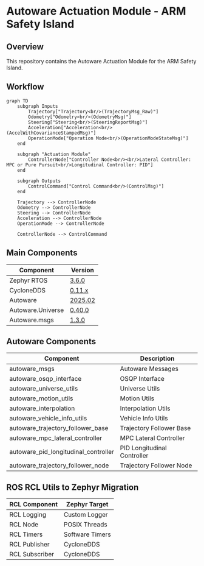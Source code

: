 <!--
# Copyright (c) 2024-2025, Arm Limited.
#
# SPDX-License-Identifier: Apache-2.0
-->

# Autoware Actuation Module - ARM Safety Island

## Overview

This repository contains the Autoware Actuation Module for the ARM Safety Island.

## Workflow

```mermaid
graph TD
    subgraph Inputs
        Trajectory["Trajectory<br/>(TrajectoryMsg_Raw)"]
        Odometry["Odometry<br/>(OdometryMsg)"]
        Steering["Steering<br/>(SteeringReportMsg)"]
        Acceleration["Acceleration<br/>(AccelWithCovarianceStampedMsg)"]
        OperationMode["Operation Mode<br/>(OperationModeStateMsg)"]
    end

    subgraph "Actuation Module"
        ControllerNode["Controller Node<br/><br/>Lateral Controller: MPC or Pure Pursuit<br/>Longitudinal Controller: PID"]
    end
    
    subgraph Outputs
        ControlCommand["Control Command<br/>(ControlMsg)"]
    end

    Trajectory --> ControllerNode
    Odometry --> ControllerNode
    Steering --> ControllerNode
    Acceleration --> ControllerNode
    OperationMode --> ControllerNode
    
    ControllerNode --> ControlCommand
```

## Main Components

| Component | Version |
|--------------|---------------|
| Zephyr RTOS  | [3.6.0](https://github.com/zephyrproject-rtos/zephyr/commit/6aeb7a2b96c2b212a34f00c0ad3862ac19e826e8) |
| CycloneDDS  | [0.11.x](https://github.com/eclipse-cyclonedds/cyclonedds/commit/7c253ad3c4461b10dc4cac36a257b097802cd043) |
| Autoware    | [2025.02](https://github.com/autowarefoundation/autoware/tree/2025.02) |
| Autoware.Universe | [0.40.0](https://github.com/autowarefoundation/autoware.universe/tree/0.40.0) |
| Autoware.msgs | [1.3.0](https://github.com/autowarefoundation/autoware_msgs/tree/1.3.0) |

## Autoware Components

| Component | Description |
|-----------|---------|
| autoware_msgs | Autoware Messages |
| autoware_osqp_interface | OSQP Interface |
| autoware_universe_utils | Universe Utils |
| autoware_motion_utils | Motion Utils |
| autoware_interpolation | Interpolation Utils |
| autoware_vehicle_info_utils | Vehicle Info Utils |
| autoware_trajectory_follower_base | Trajectory Follower Base |
| autoware_mpc_lateral_controller | MPC Lateral Controller |
| autoware_pid_longitudinal_controller | PID Longitudinal Controller |
| autoware_trajectory_follower_node | Trajectory Follower Node |

## ROS RCL Utils to Zephyr Migration

| RCL Component | Zephyr Target |
|--------------|---------------|
| RCL Logging  | Custom Logger |
| RCL Node     | POSIX Threads |
| RCL Timers   | Software Timers |
| RCL Publisher | CycloneDDS |
| RCL Subscriber | CycloneDDS |
